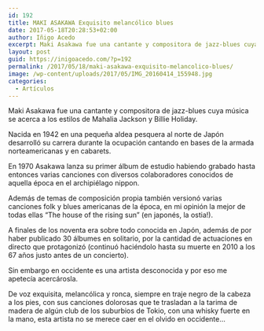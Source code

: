 ```yaml
---
id: 192
title: MAKI ASAKAWA Exquisito melancólico blues
date: 2017-05-18T20:28:53+02:00
author: Iñigo Acedo
excerpt: Maki Asakawa fue una cantante y compositora de jazz-blues cuya música se acerca a los estilos de Mahalia Jackson y Billie Holiday.
layout: post
guid: https://inigoacedo.com/?p=192
permalink: /2017/05/18/maki-asakawa-exquisito-melancolico-blues/
image: /wp-content/uploads/2017/05/IMG_20160414_155948.jpg
categories:
  - Artículos
---
```

Maki Asakawa fue una cantante y compositora de jazz-blues cuya música se acerca a los estilos de Mahalia Jackson y Billie Holiday.

<!--more-->

Nacida en 1942 en una pequeña aldea pesquera al norte de Japón desarrolló su carrera durante la ocupación cantando en bases de la armada norteamericanas y en cabarets.

En 1970 Asakawa lanza su primer álbum de estudio habiendo grabado hasta entonces varias canciones con diversos colaboradores conocidos de aquella época en el archipiélago nippon.

Además de temas de composición propia también versionó varias canciones folk y blues americanas de la época, en mi opinión la mejor de todas ellas “The house of the rising sun” (en japonés, la ostia!).

A finales de los noventa era sobre todo conocida en Japón, además de por haber publicado 30 álbumes en solitario, por la cantidad de actuaciones en directo que protagonizó (continuó haciéndolo hasta su muerte en 2010 a los 67 años justo antes de un concierto).

Sin embargo en occidente es una artista desconocida y por eso me apetecía acercárosla.

De voz exquisita, melancólica y ronca, siempre en traje negro de la cabeza a los pies, con sus canciones dolorosas que te trasladan a la tarima de madera de algún club de los suburbios de Tokio, con una whisky fuerte en la mano, esta artista no se merece caer en el olvido en occidente…
